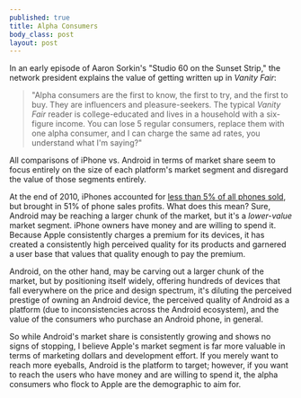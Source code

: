 ```yaml
--- 
published: true
title: Alpha Consumers
body_class: post
layout: post
---
```





In an early episode of Aaron Sorkin's "Studio 60 on the Sunset Strip," the network president explains the value of getting written up in *Vanity Fair*:

> "Alpha consumers are the first to know, the first to try, and the first to buy. They are influencers and pleasure-seekers. The typical *Vanity Fair* reader is college-educated and lives in a household with a six-figure income. You can lose 5 regular consumers, replace them with one alpha consumer, and I can charge the same ad rates, you understand what I'm saying?"

All comparisons of iPhone vs. Android in terms of market share seem to focus entirely on the size of each platform's market segment and disregard the value of those segments entirely.

At the end of 2010, iPhones accounted for [less than 5% of all phones sold][1], but brought in 51% of phone sales profits. What does this mean? Sure, Android may be reaching a larger chunk of the market, but it's a *lower-value* market segment. iPhone owners have money and are willing to spend it. Because Apple consistently charges a premium for its devices, it has created a consistently high perceived quality for its products and garnered a user base that values that quality enough to pay the premium.

Android, on the other hand, may be carving out a larger chunk of the market, but by positioning itself widely, offering hundreds of devices that fall everywhere on the price and design spectrum, it's diluting the perceived prestige of owning an Android device, the perceived quality of Android as a platform (due to inconsistencies across the Android ecosystem), and the value of the consumers who purchase an Android phone, in general.

So while Android's market share is consistently growing and shows no signs of stopping, I believe Apple's market segment is far more valuable in terms of marketing dollars and development effort. If you merely want to reach more eyeballs, Android is the platform to target; however, if you want to reach the users who have money and are willing to spend it, the alpha consumers who flock to Apple are the demographic to aim for.

 [1]: http://www.asymco.com/2011/02/01/the-iphone-share-17-25-of-smartphones-4-2-all-phones/ "The iPhone share: 17.25% of smartphones, 4.2% all phones | asymco"
